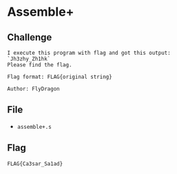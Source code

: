 # Assemble+
## Challenge
```
I execute this program with flag and got this output:  
`Jh3zhy_Zh1hk`  
Please find the flag.  

Flag format: FLAG{original string}

Author: FlyDragon
```
## File
- `assemble+.s`
## Flag
```
FLAG{Ca3sar_Sa1ad}
```

